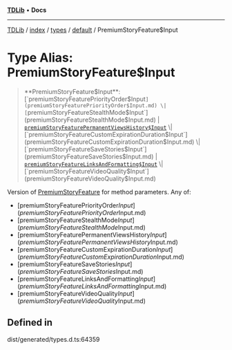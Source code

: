 [**TDLib**](../../../../../../README.md) • **Docs**

***

[TDLib](../../../../../../modules.md) / [index](../../../../../README.md) / [types](../../../README.md) / [default](../README.md) / PremiumStoryFeature$Input

# Type Alias: PremiumStoryFeature$Input

> **PremiumStoryFeature$Input**: [`premiumStoryFeaturePriorityOrder$Input`](premiumStoryFeaturePriorityOrder$Input.md) \| [`premiumStoryFeatureStealthMode$Input`](premiumStoryFeatureStealthMode$Input.md) \| [`premiumStoryFeaturePermanentViewsHistory$Input`](premiumStoryFeaturePermanentViewsHistory$Input.md) \| [`premiumStoryFeatureCustomExpirationDuration$Input`](premiumStoryFeatureCustomExpirationDuration$Input.md) \| [`premiumStoryFeatureSaveStories$Input`](premiumStoryFeatureSaveStories$Input.md) \| [`premiumStoryFeatureLinksAndFormatting$Input`](premiumStoryFeatureLinksAndFormatting$Input.md) \| [`premiumStoryFeatureVideoQuality$Input`](premiumStoryFeatureVideoQuality$Input.md)

Version of [PremiumStoryFeature](PremiumStoryFeature.md) for method parameters.
Any of:
- [premiumStoryFeaturePriorityOrder$Input](premiumStoryFeaturePriorityOrder$Input.md)
- [premiumStoryFeatureStealthMode$Input](premiumStoryFeatureStealthMode$Input.md)
- [premiumStoryFeaturePermanentViewsHistory$Input](premiumStoryFeaturePermanentViewsHistory$Input.md)
- [premiumStoryFeatureCustomExpirationDuration$Input](premiumStoryFeatureCustomExpirationDuration$Input.md)
- [premiumStoryFeatureSaveStories$Input](premiumStoryFeatureSaveStories$Input.md)
- [premiumStoryFeatureLinksAndFormatting$Input](premiumStoryFeatureLinksAndFormatting$Input.md)
- [premiumStoryFeatureVideoQuality$Input](premiumStoryFeatureVideoQuality$Input.md)

## Defined in

dist/generated/types.d.ts:64359

